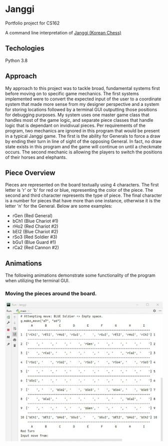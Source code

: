 # Janggi
Portfolio project for CS162

A command line interpretation of [Janggi (Korean Chess)](http://en.wikipedia.org/wiki/Janggi)

## Techologies
Python 3.8

## Approach
My approach to this project was to tackle broad, fundamental systems first before moving on to specific game mechanics. The first systems implemented were to convert the expected input of the user to a coordinate system that made more sense from my designer perspective and a system for storing locations followed by a terminal GUI outputting those positions for debugging purposes. My system uses one master game class that handles most of the game logic, and separate piece classes that handle logic that is dependant on invidivual pieces. Per requirements of the program, two mechanics are ignored in this program that would be present in a typical Janggi game. The first is the ability for Generals to force a draw by ending their turn in line of sight of the opposing General. In fact, no draw state exists in this program and the game will continue on until a checkmate occurs. The second mechanic is allowing the players to switch the positions of their horses and elephants.

## Piece Overview
Pieces are represented on the board textually using 4 characters. The first letter is 'r' or 'b' for red or blue, representing the color of the piece. The second and third character represents the type of piece. The final character is a number for pieces that have more than one instance, otherwise it is the letter 'n' for the General. Below are some examples:

- rGen (Red General)
- bCh1 (Blue Chariot #1)
- rHo2 (Red Chariot #2)
- bEl2 (Blue Chariot #2)
- rSo3 (Red Soldier #3)
- bGu1 (Blue Guard #1)
- rCa2 (Red Cannon #2)

## Animations
The following animations demonstrate some functionality of the program when utilizing the terminal GUI.

### Moving the pieces around the board.
![](./gifs/moving.gif)
